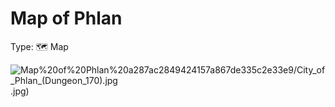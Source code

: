 # Map of Phlan

Type: 🗺️ Map

![Map%20of%20Phlan%20a287ac2849424157a867de335c2e33e9/City_of_Phlan_(Dungeon_170).jpg](City_of_Phlan_%28Dungeon_170).jpg)